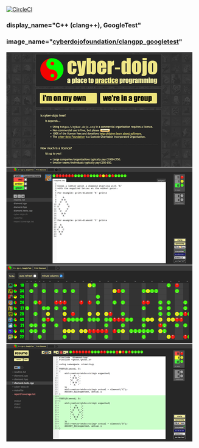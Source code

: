[![CircleCI](https://circleci.com/gh/cyber-dojo-start-points/clangplusplus-googletest.svg?style=svg)](https://circleci.com/gh/cyber-dojo-start-points/clangplusplus-googletest)

### display_name="C++ (clang++), GoogleTest"
### image_name="[cyberdojofoundation/clangpp_googletest](https://hub.docker.com/repository/docker/cyberdojofoundation/clangpp_googletest)"

![cyber-dojo.org home page](https://github.com/cyber-dojo/cyber-dojo/blob/master/shared/home_page_snapshot.png)
